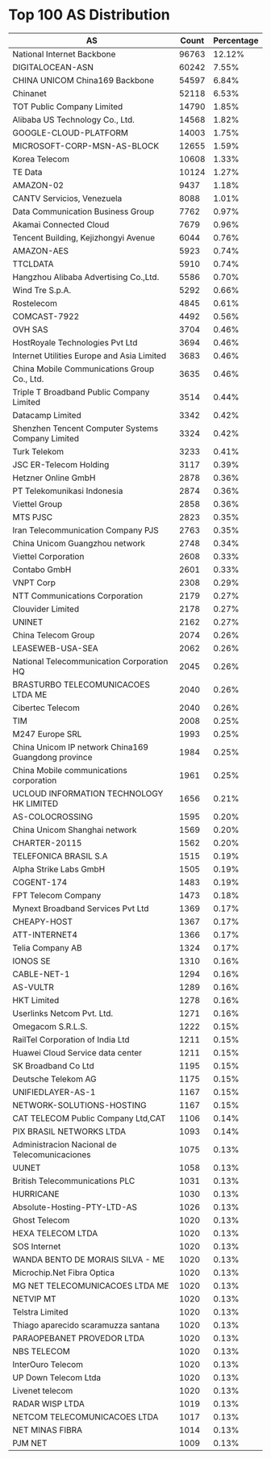 # Top 100 AS Distribution
| AS | Count | Percentage |
|----|----|----|
| National Internet Backbone | 96763 | 12.12% |
| DIGITALOCEAN-ASN | 60242 | 7.55% |
| CHINA UNICOM China169 Backbone | 54597 | 6.84% |
| Chinanet | 52118 | 6.53% |
| TOT Public Company Limited | 14790 | 1.85% |
| Alibaba US Technology Co., Ltd. | 14568 | 1.82% |
| GOOGLE-CLOUD-PLATFORM | 14003 | 1.75% |
| MICROSOFT-CORP-MSN-AS-BLOCK | 12655 | 1.59% |
| Korea Telecom | 10608 | 1.33% |
| TE Data | 10124 | 1.27% |
| AMAZON-02 | 9437 | 1.18% |
| CANTV Servicios, Venezuela | 8088 | 1.01% |
| Data Communication Business Group | 7762 | 0.97% |
| Akamai Connected Cloud | 7679 | 0.96% |
| Tencent Building, Kejizhongyi Avenue | 6044 | 0.76% |
| AMAZON-AES | 5923 | 0.74% |
| TTCLDATA | 5910 | 0.74% |
| Hangzhou Alibaba Advertising Co.,Ltd. | 5586 | 0.70% |
| Wind Tre S.p.A. | 5292 | 0.66% |
| Rostelecom | 4845 | 0.61% |
| COMCAST-7922 | 4492 | 0.56% |
| OVH SAS | 3704 | 0.46% |
| HostRoyale Technologies Pvt Ltd | 3694 | 0.46% |
| Internet Utilities Europe and Asia Limited | 3683 | 0.46% |
| China Mobile Communications Group Co., Ltd. | 3635 | 0.46% |
| Triple T Broadband Public Company Limited | 3514 | 0.44% |
| Datacamp Limited | 3342 | 0.42% |
| Shenzhen Tencent Computer Systems Company Limited | 3324 | 0.42% |
| Turk Telekom | 3233 | 0.41% |
| JSC ER-Telecom Holding | 3117 | 0.39% |
| Hetzner Online GmbH | 2878 | 0.36% |
| PT Telekomunikasi Indonesia | 2874 | 0.36% |
| Viettel Group | 2858 | 0.36% |
| MTS PJSC | 2823 | 0.35% |
| Iran Telecommunication Company PJS | 2763 | 0.35% |
| China Unicom Guangzhou network | 2748 | 0.34% |
| Viettel Corporation | 2608 | 0.33% |
| Contabo GmbH | 2601 | 0.33% |
| VNPT Corp | 2308 | 0.29% |
| NTT Communications Corporation | 2179 | 0.27% |
| Clouvider Limited | 2178 | 0.27% |
| UNINET | 2162 | 0.27% |
| China Telecom Group | 2074 | 0.26% |
| LEASEWEB-USA-SEA | 2062 | 0.26% |
| National Telecommunication Corporation HQ | 2045 | 0.26% |
| BRASTURBO TELECOMUNICACOES LTDA ME | 2040 | 0.26% |
| Cibertec Telecom | 2040 | 0.26% |
| TIM | 2008 | 0.25% |
| M247 Europe SRL | 1993 | 0.25% |
| China Unicom IP network China169 Guangdong province | 1984 | 0.25% |
| China Mobile communications corporation | 1961 | 0.25% |
| UCLOUD INFORMATION TECHNOLOGY HK LIMITED | 1656 | 0.21% |
| AS-COLOCROSSING | 1595 | 0.20% |
| China Unicom Shanghai network | 1569 | 0.20% |
| CHARTER-20115 | 1562 | 0.20% |
| TELEFONICA BRASIL S.A | 1515 | 0.19% |
| Alpha Strike Labs GmbH | 1505 | 0.19% |
| COGENT-174 | 1483 | 0.19% |
| FPT Telecom Company | 1473 | 0.18% |
| Mynext Broadband Services Pvt Ltd | 1369 | 0.17% |
| CHEAPY-HOST | 1367 | 0.17% |
| ATT-INTERNET4 | 1366 | 0.17% |
| Telia Company AB | 1324 | 0.17% |
| IONOS SE | 1310 | 0.16% |
| CABLE-NET-1 | 1294 | 0.16% |
| AS-VULTR | 1289 | 0.16% |
| HKT Limited | 1278 | 0.16% |
| Userlinks Netcom Pvt. Ltd. | 1271 | 0.16% |
| Omegacom S.R.L.S. | 1222 | 0.15% |
| RailTel Corporation of India Ltd | 1211 | 0.15% |
| Huawei Cloud Service data center | 1211 | 0.15% |
| SK Broadband Co Ltd | 1195 | 0.15% |
| Deutsche Telekom AG | 1175 | 0.15% |
| UNIFIEDLAYER-AS-1 | 1167 | 0.15% |
| NETWORK-SOLUTIONS-HOSTING | 1167 | 0.15% |
| CAT TELECOM Public Company Ltd,CAT | 1106 | 0.14% |
| PIX BRASIL NETWORKS LTDA | 1093 | 0.14% |
| Administracion Nacional de Telecomunicaciones | 1075 | 0.13% |
| UUNET | 1058 | 0.13% |
| British Telecommunications PLC | 1031 | 0.13% |
| HURRICANE | 1030 | 0.13% |
| Absolute-Hosting-PTY-LTD-AS | 1026 | 0.13% |
| Ghost Telecom | 1020 | 0.13% |
| HEXA TELECOM LTDA | 1020 | 0.13% |
| SOS Internet | 1020 | 0.13% |
| WANDA BENTO DE MORAIS SILVA - ME | 1020 | 0.13% |
| Microchip.Net Fibra Optica | 1020 | 0.13% |
| MG NET TELECOMUNICACOES LTDA ME | 1020 | 0.13% |
| NETVIP MT | 1020 | 0.13% |
| Telstra Limited | 1020 | 0.13% |
| Thiago aparecido scaramuzza santana | 1020 | 0.13% |
| PARAOPEBANET PROVEDOR LTDA | 1020 | 0.13% |
| NBS TELECOM | 1020 | 0.13% |
| InterOuro Telecom | 1020 | 0.13% |
| UP Down Telecom Ltda | 1020 | 0.13% |
| Livenet telecom | 1020 | 0.13% |
| RADAR WISP LTDA | 1019 | 0.13% |
| NETCOM TELECOMUNICACOES LTDA | 1017 | 0.13% |
| NET MINAS FIBRA | 1014 | 0.13% |
| PJM NET | 1009 | 0.13% |
